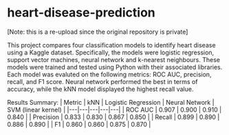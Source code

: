 # heart-disease-prediction
[Note: this is a re-upload since the original repository is private]

This project compares four classification models to identify heart disease using a Kaggle dataset. Specifically, the models were logistic regression, support vector machines, neural network and k-nearest neighbours. These models were trained and tested using Python with their associated libraries. Each model was evaluted on the following metrics: ROC AUC, precision, recall, and F1 score. Neural network performed the best in terms of accuracy, while the kNN model displayed the highest recall value.

Results Summary:
| Metric | kNN | Logistic Regression | Neural Network | SVM (linear kernel) |
|---|---|---|---|---|
| ROC AUC | 0.907 | 0.900 | 0.910 | 0.840 |
| Precision | 0.833 | 0.830 | 0.867 | 0.850 |
| Recall | 0.899 | 0.890 | 0.886 | 0.890 |
| F1 | 0.860 | 0.860   | 0.875 | 0.870 |
